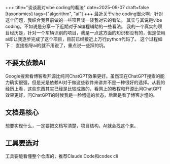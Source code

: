 +++
title="谈谈我对vibe coding的看法"
date=2025-09-07
draft=false
[taxonomies]
tags=["algorithm", "ai"]
+++
最近关于vibe coding很火啊，针对这个问题，我结合我目前做的一些项目谈一谈我对它的看法。
其实与其说是vibe coding，不如说是分享一下近期对于ai编程辅助的一些看法。
我的一个真实的项目经历是，针对一个车辆识别的项目，我是一点这方面的知识都没有的，但是使用ai却让我逐步完成了这个项目，目前已经接近上万行python代码了。
这个过程如下：
直接指导ai的就不用说了，重点说一些踩的坑。
## 不要太依赖AI
Google搜索看博客看开源比纯问ChatGPT效果更好。虽然现在ChatGPT搜索的能力确实很强，但是光是依赖AI对于做这些软件来讲并不是一种很好的选择。从我的经历上看，这些东西其实已经是比较成熟的，看网上的教程和开源比问ChatGPT效果更好，问ChatGPT的时候我是一脸懵逼的状态，后面是看了博客才懂的。
## 文档是核心
想要实现什么，一定要把文档写清楚，项目结构，AI就会找这个来。
## 工具要选对
工具要能看懂整个仓库的，推荐Claude Code和codex cli
